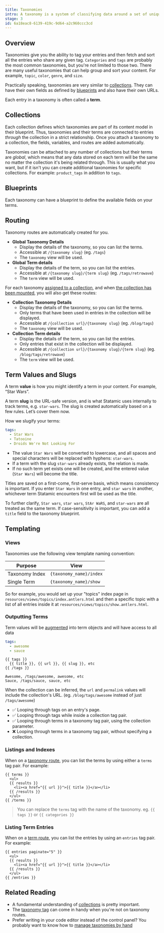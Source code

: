 ```yaml
---
title: Taxonomies
intro: A taxonomy is a system of classifying data around a set of unique characteristics. Scientists have been using this system for years, grouping all living creatures into Kingdoms, Class, Species and so on. Taxonomies are the primary means for grouping content together by topic or a shared attribute.
stage: 3
id: 6a18eac8-6139-419c-9d64-a2c960ccc3cd
---
```

## Overview

Taxonomies give you the ability to tag your entries and then fetch and sort all the entries who share any given tag. `Categories` and `tags` are probably the most common taxonomies, but you're not limited to those two. There are many useful taxonomies that can help group and sort your content. For example, `topic`, `color`, `genre`, and `size`.

Practically speaking, taxonomies are very similar to [collections](/collections-and-entries). They can have their own fields as defined by [blueprints](/blueprints) and also have their own URLs.

Each entry in a taxonomy is often called a **term**.

## Collections

Each collection defines which taxonomies are part of its content model in their blueprint. Thus, taxonomies and their terms are connected to entries _through_ the collection in a strict relationship. Once you attach a taxonomy to a collection, the fields, variables, and routes are added automatically.

Taxonomies can be attached to any number of collections but their terms are _global_, which means that any data stored on each term will be the same no matter the collection it's being related through. This is usually what you want, but if it isn't you can create additional taxonomies for specific collections. For example: `product_tags` in addition to `tags`.

## Blueprints

Each taxonomy can have a blueprint to define the available fields on your terms.

## Routing

Taxonomy routes are automatically created for you.

- **Global Taxonomy Details**
  - Display the details of the taxonomy, so you can list the terms.
  - Accessible at `/{taxonomy slug}` (eg. `/tags`)
  - The `taxonomy` view will be used.
- **Global Term details**
  - Display the details of the term, so you can list the entries.
  - Accessible at `/{taxonomy slug}/{term slug}` (eg. `/tags/retrowave`)
  - The `term` view will be used.

For each taxonomy [assigned to a collection](#assigning-to-collections), and when [the collection has been mounted](/guide/collections.html#mounting), you will also get these routes:

- **Collection Taxonomy Details**
  - Display the details of the taxonomy, so you can list the terms.
  - Only terms that have been used in entries in the collection will be displayed.
  - Accessible at `/{collection url}/{taxonomy slug}` (eg. `/blog/tags`)
  - The `taxonomy` view will be used.
- **Collection Term details**
  - Display the details of the term, so you can list the entries.
  - Only entries that exist in the collection will be displayed.
  - Accessible at `/{collection url}/{taxonomy slug}/{term slug}` (eg. `/blog/tags/retrowave`)
  - The `term` view will be used.

## Term Values and Slugs

A term **value** is how you might identify a term in your content. For example, “Star Wars”.

A term **slug** is the URL-safe version, and is what Statamic uses internally to track terms, e.g. `star-wars`. The slug is created automatically based on a few rules. Let’s cover them now.

How we slugify your terms:

``` yaml
tags:
  - Star Wars
  - Tatooine
  - Droids We're Not Looking For
```

- The value `Star Wars` will be converted to lowercase, and all spaces and special characters will be replaced with hyphens: `star-wars`.
- If a term with the slug `star-wars` already exists, the relation is made.
- If no such term yet exists one will be created, and the entered value (`Star Wars`) will become the title.

Titles are saved on a first-come, first-serve basis, which means consistency is important. If you enter `Star Wars` in one entry, and `star wars` in another, whichever term Statamic encounters first will be used as the title.

To further clarify, `Star wars`, `star wars`, `StAr WaRS`, and `star-wars` are all treated as the same term. If case-sensitivity is important, you can add a `title` field to the taxonomy blueprint.

## Templating

### Views

Taxonomies use the following view template naming convention:

| Purpose | View |
|---|---|
| Taxonomy Index  | `{taxonomy_name}/index` |
| Single Term | `{taxonomy_name}/show` |

So for example, you would set up your "topics" index page in `resources/views/topics/index.antlers.html` and then a specific topic with a list of all entries inside it at `resources/views/topics/show.antlers.html`.

### Outputting Terms

Term values will be [augmented](/augmentation) into term objects and will have access to all data

``` yaml
tags:
  - awesome
  - sauce
```

```
{{ tags }}
  {{ title }}, {{ url }}, {{ slug }}, etc
{{ /tags }}
```

```
Awesome, /tags/awesome, awesome, etc
Sauce, /tags/sauce, sauce, etc
```

When the collection can be inferred, the `url` and `permalink` values will include the collection's URL. (eg. `/blog/tags/awesome` instead of just `/tags/awesome`)
- ✅ Looping through tags on an entry's page.
- ✅ Looping through tags while inside a collection tag pair.
- ✅ Looping through terms in a taxonomy tag pair, using the collection parameter.
- ❌ Looping through terms in a taxonomy tag pair, without specifying a collection.

### Listings and Indexes

When on a [taxonomy route](#routing), you can list the terms by using either a `terms` tag pair. For example:

```
{{ terms }}
  <ul>
  {{ results }}
    <li><a href="{{ url }}">{{ title }}</a></li>
  {{ /results }}
  </ul>
{{ /terms }}
```

>  You can replace the `terms` tag with the name of the taxonomy. eg. `{{ tags }}` or `{{ categories }}`

### Listing Term Entries

When on a [term route](#routing), you can list the entries by using an `entries` tag pair. For example:

```
{{ entries paginate="5" }}
  <ul>
  {{ results }}
    <li><a href="{{ url }}">{{ title }}</a></li>
  {{ /results }}
  </ul>
{{ /entries }}
```

## Related Reading

- A fundamental understanding of [collections](/collections-and-entries) is pretty important.
- The [taxonomy tag](/tags/taxonomy) can come in handy when you're not on taxonomy routes.
- Prefer writing in your code editor instead of the control panel? You probably want to know how to [manage taxonomies by hand](/knowledge-base/taxonomies-by-hand)
